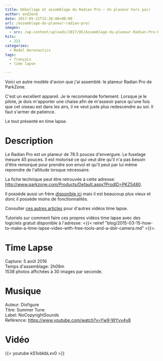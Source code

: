 ```yaml
---
title: Déballage et assemblage du Radian Pro – Un planeur hors pair
author: end2end
date: 2017-05-21T15:26:00+00:00
url: /assemblage-du-planeur-radian-pro/
images:
  - src: /wp-content/uploads/2017/05/Assemblage-du-planeur-Radian-Pro-Featured-image.jpg
hits:
  - 221
categories:
  - Model Aeronautics
tags:
  - français
  - time lapse

---
```

Voici un autre modèle d'avion que j'ai assemblé: le planeur Radian Pro de ParkZone.

C'est un excellent appareil. Je le recommande fortement. Lorsque je le pilote, je dois m'apporter une chaise afin de m'asseoir parce qu'une fois que cet oiseau est dans les airs, il ne veut juste plus redescendre au sol. Il faut s'armer de patience.

Le tout présenté en time lapse.

# Description

Le Radian Pro est un planeur de 78.5 pouces d'envergure. Le fuselage mesure 45 pouces. Il est motorisé ce qui veut dire qu'il n'a pas besoin d'être remorqué pour prendre son envol et qu'il peut par lui même reprendre de l'altitude lorsque nécessaire.

La fiche technique peut être retrouvée à cette adresse: <http://www.parkzone.com/Products/Default.aspx?ProdID=PKZ5480>.

Il possède aussi un frère [disponible ici](http://www.parkzone.com/Products/Default.aspx?ProdID=PKZ4700) mais il est beaucoup plus vieux et donc il possède moins de fonctionnalités.

Consulter [ces autres articles](/tag/time-lapse/) pour d'autres vidéos time lapse.

Tutoriels sur comment faire ces propres vidéos time lapse avec des logiciels gratuit disponible à l'adresse: <{{< relref "blog/2015-03-15-how-to-make-a-time-lapse-video-with-free-tools-and-a-dslr-camera.md" >}}>.

# Time Lapse

Capture: 5 août 2016  
Temps d'assemblage: 2h09m  
1538 photos affichées à 30 images par seconde.

# Musique

Auteur: Disfigure  
Titre: Summer Tune  
Label: NoCopyrightSounds  
Reférence: <https://www.youtube.com/watch?v=Yw9-WYvv4y8>

# Vidéo

{{< youtube kS1obkbLxv0 >}}
